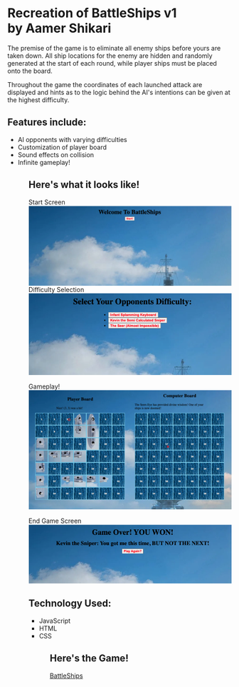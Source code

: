 <h1>
Recreation of BattleShips v1
     <br>
by Aamer Shikari
</h1>

<p>
The premise of the game is to eliminate all enemy ships before yours
are taken down. All ship locations for the enemy are hidden and randomly 
generated at the start of each round, while player ships must be placed 
onto the board. 
</p>
<p>
Throughout the game the coordinates of each launched attack are displayed
and hints as to the logic behind the AI's intentions can be given at 
the highest difficulty.
</p>


<h2>Features include: </h2>
<ul>
     <li> AI opponents with varying difficulties </li>
     <li>Customization of player board </li>
     <li>Sound effects on collision </li>
     <li>Infinite gameplay! </li>
<ul>

<h2>Here's what it looks like! </h2>

Start Screen<br>
<img src="pics/readMePics/Start.png"
     alt="Start Screen"
     style="float: left; margin-right: 10px; display:fex content-align:center" />

Difficulty Selection <br>
![Difficulty Selection](pics/readMePics/Difficulty.png?raw=true)

Gameplay!<br>
![GamePlay](pics/readMePics/GamePlay.png?raw=true)

End Game Screen <br>
![GAME OVER](pics/readMePics/EndGame.png)


<h2>Technology Used: </h2>
<ul>
     <li>JavaScript</li>
     <li>HTML</li>
     <li>CSS</li>
<ul>
     
<h2> Here's the Game! </h2>
<a href="AamerShikari.github.io/BattleShips/">BattleShips</a>
